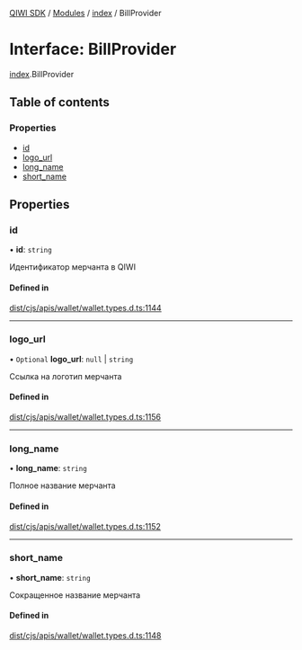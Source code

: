[QIWI SDK](../README.md) / [Modules](../modules.md) / [index](../modules/index.md) / BillProvider

# Interface: BillProvider

[index](../modules/index.md).BillProvider

## Table of contents

### Properties

- [id](index.BillProvider.md#id)
- [logo\_url](index.BillProvider.md#logo_url)
- [long\_name](index.BillProvider.md#long_name)
- [short\_name](index.BillProvider.md#short_name)

## Properties

### id

• **id**: `string`

Идентификатор мерчанта в QIWI

#### Defined in

[dist/cjs/apis/wallet/wallet.types.d.ts:1144](https://github.com/AlexXanderGrib/node-qiwi-sdk/blob/26a7b1c/dist/cjs/apis/wallet/wallet.types.d.ts#L1144)

___

### logo\_url

• `Optional` **logo\_url**: ``null`` \| `string`

Ссылка на логотип мерчанта

#### Defined in

[dist/cjs/apis/wallet/wallet.types.d.ts:1156](https://github.com/AlexXanderGrib/node-qiwi-sdk/blob/26a7b1c/dist/cjs/apis/wallet/wallet.types.d.ts#L1156)

___

### long\_name

• **long\_name**: `string`

Полное название мерчанта

#### Defined in

[dist/cjs/apis/wallet/wallet.types.d.ts:1152](https://github.com/AlexXanderGrib/node-qiwi-sdk/blob/26a7b1c/dist/cjs/apis/wallet/wallet.types.d.ts#L1152)

___

### short\_name

• **short\_name**: `string`

Сокращенное название мерчанта

#### Defined in

[dist/cjs/apis/wallet/wallet.types.d.ts:1148](https://github.com/AlexXanderGrib/node-qiwi-sdk/blob/26a7b1c/dist/cjs/apis/wallet/wallet.types.d.ts#L1148)
